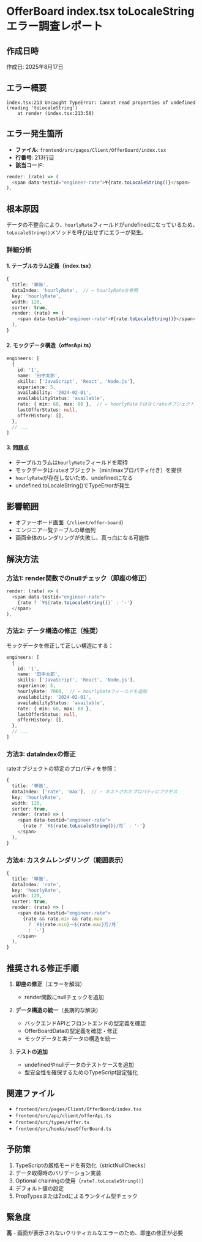 # OfferBoard index.tsx toLocaleString エラー調査レポート

## 作成日時
作成日: 2025年8月17日

## エラー概要
```
index.tsx:213 Uncaught TypeError: Cannot read properties of undefined (reading 'toLocaleString')
    at render (index.tsx:213:50)
```

## エラー発生箇所
- **ファイル**: `frontend/src/pages/Client/OfferBoard/index.tsx`
- **行番号**: 213行目
- **該当コード**:
```typescript
render: (rate) => (
  <span data-testid="engineer-rate">¥{rate.toLocaleString()}</span>
),
```

## 根本原因
データの不整合により、`hourlyRate`フィールドがundefinedになっているため、`toLocaleString()`メソッドを呼び出せずにエラーが発生。

### 詳細分析

#### 1. テーブルカラム定義（index.tsx）
```typescript
{
  title: '単価',
  dataIndex: 'hourlyRate',  // ← hourlyRateを参照
  key: 'hourlyRate',
  width: 120,
  sorter: true,
  render: (rate) => (
    <span data-testid="engineer-rate">¥{rate.toLocaleString()}</span>
  ),
}
```

#### 2. モックデータ構造（offerApi.ts）
```typescript
engineers: [
  {
    id: '1',
    name: '田中太郎',
    skills: ['JavaScript', 'React', 'Node.js'],
    experience: 5,
    availability: '2024-02-01',
    availabilityStatus: 'available',
    rate: { min: 60, max: 80 },  // ← hourlyRateではなくrateオブジェクト
    lastOfferStatus: null,
    offerHistory: [],
  },
  // ...
]
```

#### 3. 問題点
- テーブルカラムは`hourlyRate`フィールドを期待
- モックデータは`rate`オブジェクト（min/maxプロパティ付き）を提供
- `hourlyRate`が存在しないため、undefinedになる
- undefined.toLocaleString()でTypeErrorが発生

## 影響範囲
- オファーボード画面（`/client/offer-board`）
- エンジニア一覧テーブルの単価列
- 画面全体のレンダリングが失敗し、真っ白になる可能性

## 解決方法

### 方法1: render関数でのnullチェック（即座の修正）
```typescript
render: (rate) => (
  <span data-testid="engineer-rate">
    {rate ? `¥${rate.toLocaleString()}` : '-'}
  </span>
),
```

### 方法2: データ構造の修正（推奨）
モックデータを修正して正しい構造にする：
```typescript
engineers: [
  {
    id: '1',
    name: '田中太郎',
    skills: ['JavaScript', 'React', 'Node.js'],
    experience: 5,
    hourlyRate: 7000,  // ← hourlyRateフィールドを追加
    availability: '2024-02-01',
    availabilityStatus: 'available',
    rate: { min: 60, max: 80 },
    lastOfferStatus: null,
    offerHistory: [],
  },
  // ...
]
```

### 方法3: dataIndexの修正
rateオブジェクトの特定のプロパティを参照：
```typescript
{
  title: '単価',
  dataIndex: ['rate', 'max'],  // ← ネストされたプロパティにアクセス
  key: 'hourlyRate',
  width: 120,
  sorter: true,
  render: (rate) => (
    <span data-testid="engineer-rate">
      {rate ? `¥${rate.toLocaleString()}/月` : '-'}
    </span>
  ),
}
```

### 方法4: カスタムレンダリング（範囲表示）
```typescript
{
  title: '単価',
  dataIndex: 'rate',
  key: 'hourlyRate',
  width: 120,
  sorter: true,
  render: (rate) => (
    <span data-testid="engineer-rate">
      {rate && rate.min && rate.max 
        ? `¥${rate.min}〜${rate.max}万/月`
        : '-'}
    </span>
  ),
}
```

## 推奨される修正手順

1. **即座の修正**（エラーを解消）
   - render関数にnullチェックを追加
   
2. **データ構造の統一**（長期的な解決）
   - バックエンドAPIとフロントエンドの型定義を確認
   - OfferBoardDataの型定義を確認・修正
   - モックデータと実データの構造を統一

3. **テストの追加**
   - undefinedやnullデータのテストケースを追加
   - 型安全性を確保するためのTypeScript設定強化

## 関連ファイル
- `frontend/src/pages/Client/OfferBoard/index.tsx`
- `frontend/src/api/client/offerApi.ts`
- `frontend/src/types/offer.ts`
- `frontend/src/hooks/useOfferBoard.ts`

## 予防策
1. TypeScriptの厳格モードを有効化（strictNullChecks）
2. データ取得時のバリデーション実装
3. Optional chainingの使用（`rate?.toLocaleString()`）
4. デフォルト値の設定
5. PropTypesまたはZodによるランタイム型チェック

## 緊急度
**高** - 画面が表示されないクリティカルなエラーのため、即座の修正が必要